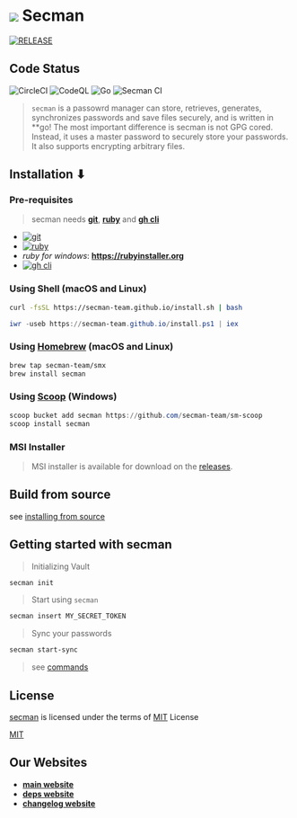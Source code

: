 # [<img src="https://imgs-secman.web.app/logo.png" align="center">][smUrl] **Secman**

[![RELEASE](https://img.shields.io/github/v/release/secman-team/secman?style=for-the-badge)](https://github.com/secman-team/secman/releases/latest)

## Code Status

![CircleCI](https://circleci.com/gh/secman-team/secman.svg?style=svg)
![CodeQL](https://img.shields.io/github/workflow/status/secman-team/secman/CodeQL?color=blue&label=CodeQL%20Build&logo=github&style=for-the-badge)
![Go](https://img.shields.io/github/workflow/status/secman-team/secman/Go%20CI?color=blue&label=Go%20Build&logo=go&style=for-the-badge)
![Secman CI](https://img.shields.io/github/workflow/status/secman-team/secman/Secman%20CI?color=blue&label=Secman%20CI&logo=github-actions&logoColor=white&style=for-the-badge)

> `secman` is a passowrd manager can store, retrieves, generates, synchronizes passwords and save files securely, and is written in **go! The most important difference is secman is not GPG cored. Instead, it uses a master password to securely store your passwords. It also supports encrypting arbitrary files.

## Installation ⬇

### Pre-requisites

> secman needs [**git**](https://git-scm.com), [**ruby**](https://www.ruby-lang.org) and [**gh cli**](https://cli.github.com)

- [![git](https://img.shields.io/static/v1?label=%20&message=git&color=9cf&logo=git&style=for-the-badge)](https://git-scm.com)
- [![ruby](https://img.shields.io/static/v1?label=%20&message=ruby&color=9cf&logo=ruby&logoColor=red&style=for-the-badge)](https://www.ruby-lang.org/en/)
- _ruby for windows_: **https://rubyinstaller.org**
- [![gh cli](https://img.shields.io/static/v1?label=%20&message=gh%20cli&color=9cf&logo=github&logoColor=black&style=for-the-badge)](https://cli.github.com)

### Using Shell (macOS and Linux)

```bash
curl -fsSL https://secman-team.github.io/install.sh | bash
```

```powershell
iwr -useb https://secman-team.github.io/install.ps1 | iex
```

### Using [Homebrew](https://brew.sh) (macOS and Linux)

```bash
brew tap secman-team/smx
brew install secman
```

### Using [Scoop](https://scoop.sh) (Windows)

```powershell
scoop bucket add secman https://github.com/secman-team/sm-scoop
scoop install secman
```

### MSI Installer

> MSI installer is available for download on the [releases](https://github.com/secman-team/secman/releases/latest).

## Build from source

see [installing from source](https://secman.vercel.app/docs/getting_started/installation#installing-from-source)

## Getting started with secman

> Initializing Vault

```bash
secman init
```

> Start using `secman`

```bash
secman insert MY_SECRET_TOKEN
```

> Sync your passwords

```bash
secman start-sync
```

> see [commands](https://secman.vercel.app/docs/commands)

## License

[secman][smUrl] is licensed under the terms of [MIT][mitUrl] License

[MIT][mitUrl]

## Our Websites

- [**main website**](https://secman.vercel.app)
- [**deps website**](https://secman-team.github.io)
- [**changelog website**](https://secman-chlog.web.app)

[goUrl]: https://goland.org
[smUrl]: https://secman.vercel.app
[mitUrl]: https://github.com/abdfnx/secman/blob/main/LICENSE
